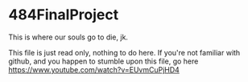 # 484FinalProject
This is where our souls go to die, jk.

This file is just read only, nothing to do here. 
If you're not familiar with github, and you happen to stumble upon this file, go here https://www.youtube.com/watch?v=EUvmCuPjHD4
